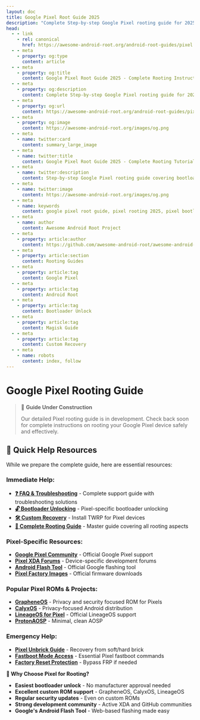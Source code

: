 ```yaml
---
layout: doc
title: Google Pixel Root Guide 2025
description: "Complete Step-by-step Google Pixel rooting guide for 2025 Inluding bootloader unlocking, custom recovery & Magisk rooting on all Pixel devices."
head:
  - - link
    - rel: canonical
      href: https://awesome-android-root.org/android-root-guides/pixel
  - - meta
    - property: og:type
      content: article
  - - meta
    - property: og:title
      content: Google Pixel Root Guide 2025 - Complete Rooting Instructions
  - - meta
    - property: og:description
      content: Complete Step-by-step Google Pixel rooting guide for 2025 Inluding bootloader unlocking, custom recovery & Magisk rooting on all Pixel devices.
  - - meta
    - property: og:url
      content: https://awesome-android-root.org/android-root-guides/pixel
  - - meta
    - property: og:image
      content: https://awesome-android-root.org/images/og.png
  - - meta
    - name: twitter:card
      content: summary_large_image
  - - meta
    - name: twitter:title
      content: Google Pixel Root Guide 2025 - Complete Rooting Tutorial
  - - meta
    - name: twitter:description
      content: Step-by-step Google Pixel rooting guide covering bootloader unlock, custom recovery, and Magisk installation.
  - - meta
    - name: twitter:image
      content: https://awesome-android-root.org/images/og.png
  - - meta
    - name: keywords
      content: google pixel root guide, pixel rooting 2025, pixel bootloader unlock, pixel magisk guide, pixel custom recovery, pixel 8 root, pixel 7 root, pixel 6 root, fastboot commands pixel, adb pixel, twrp pixel, lineageos pixel, grapheneos pixel, pixel root safety
  - - meta
    - name: author
      content: Awesome Android Root Project
  - - meta
    - property: article:author
      content: https://github.com/awesome-android-root/awesome-android-root
  - - meta
    - property: article:section
      content: Rooting Guides
  - - meta
    - property: article:tag
      content: Google Pixel
  - - meta
    - property: article:tag
      content: Android Root
  - - meta
    - property: article:tag
      content: Bootloader Unlock
  - - meta
    - property: article:tag
      content: Magisk Guide
  - - meta
    - property: article:tag
      content: Custom Recovery
  - - meta
    - name: robots
      content: index, follow
---
```


# Google Pixel Rooting Guide

> 🚧 **Guide Under Construction**
>
> Our detailed Pixel rooting guide is in development. Check back soon for complete instructions on rooting your Google Pixel device safely and effectively.

## 🔗 **Quick Help Resources**
While we prepare the complete guide, here are essential resources:

### **Immediate Help:**
- **[❓ FAQ & Troubleshooting](../faqs.md)** - Complete support guide with troubleshooting solutions
- **[🔓 Bootloader Unlocking](./how-to-unlock-bootloader.md#google-pixel)** - Pixel-specific bootloader unlocking
- **[🛠️ Custom Recovery](./custom-recovery.md)** - Install TWRP for Pixel devices
- **[📖 Complete Rooting Guide](./index.md)** - Master guide covering all rooting aspects

### **Pixel-Specific Resources:**
- **[Google Pixel Community](https://support.google.com/pixelphone/community)** - Official Google Pixel support
- **[Pixel XDA Forums](https://forum.xda-developers.com/c/google-pixel-7-pro.12609/)** - Device-specific development forums
- **[Android Flash Tool](https://flash.android.com/)** - Official Google flashing tool
- **[Pixel Factory Images](https://developers.google.com/android/images)** - Official firmware downloads

### **Popular Pixel ROMs & Projects:**
- **[GrapheneOS](https://grapheneos.org/)** - Privacy and security focused ROM for Pixels
- **[CalyxOS](https://calyxos.org/)** - Privacy-focused Android distribution
- **[LineageOS for Pixel](https://wiki.lineageos.org/devices/#google)** - Official LineageOS support
- **[ProtonAOSP](https://github.com/ProtonAOSP/android_manifest)** - Minimal, clean AOSP

### **Emergency Help:**
- **[Pixel Unbrick Guide](../faqs.md#bricked-device-recovery)** - Recovery from soft/hard brick
- **[Fastboot Mode Access](../faqs.md#custom-recovery-issues)** - Essential Pixel fastboot commands
- **[Factory Reset Protection](../faqs.md#device-wont-boot--bootloop)** - Bypass FRP if needed

**🌟 Why Choose Pixel for Rooting?**
- **Easiest bootloader unlock** - No manufacturer approval needed
- **Excellent custom ROM support** - GrapheneOS, CalyxOS, LineageOS
- **Regular security updates** - Even on custom ROMs
- **Strong development community** - Active XDA and GitHub communities
- **Google's Android Flash Tool** - Web-based flashing made easy